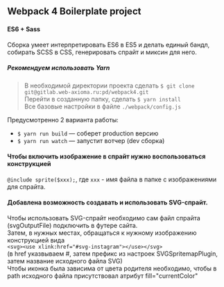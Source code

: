 ## Webpack 4 Boilerplate project
#### ES6 + Sass

Сборка умеет интерпретировать ES6 в ES5 и делать единый бандл, собирать SCSS в CSS, генерировать спрайт и миксин для него.

##### Рекомендуем использовать Yarn

> В необходимой директории проекта сделать `$ git clone git@gitlab.web-axioma.ru:pd/webpack4.git`  
> Перейти в созданную папку, сделать `$ yarn install`  
> Все базовые настройки в файле `./webpack/config.js`

Предусмотренно 2 варианта работы:  

- `$ yarn run build` — соберет production версию  
- `$ yarn run watch` — запустит вотчер (dev сборка)

#### Чтобы включить изображение в спрайт нужно воспользоваться конструкцией  
`@include sprite($xxx);`, где `xxx` - имя файла в папке с изображениями для спрайта.  

#### Добавлена возможность создавать и использовать SVG-спрайт.  
Чтобы использовать SVG-спрайт необходимо сам файл спрайта (svgOutputFile) подключить в футере сайта.  
Затем, в нужных местах, обращаться к нужному изображению конструкцией вида  
`<svg><use xlink:href="#svg-instagram"></use></svg>`  
(в href указвываем #, затем префикс из настроек SVGSpritemapPlugin, затем название исходного файла SVG)  
Чтобы иконка была зависима от цвета родителя необходимо, чтобы в path исходного файла присутствовал атрибут fill="currentColor"  
